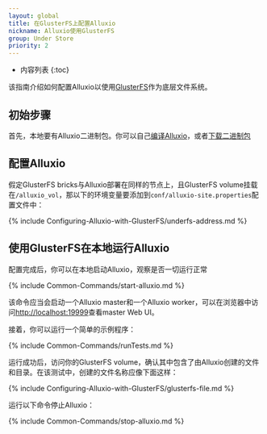 ```yaml
---
layout: global
title: 在GlusterFS上配置Alluxio
nickname: Alluxio使用GlusterFS
group: Under Store
priority: 2
---
```


* 内容列表
{:toc}

该指南介绍如何配置Alluxio以使用[GlusterFS](http://www.gluster.org/)作为底层文件系统。

## 初始步骤

首先，本地要有Alluxio二进制包。你可以自己[编译Alluxio](Building-Alluxio-Master-Branch.html)，或者[下载二进制包](Running-Alluxio-Locally.html)

## 配置Alluxio

假定GlusterFS bricks与Alluxio部署在同样的节点上，且GlusterFS volume挂载在`/alluxio_vol`，那以下的环境变量要添加到`conf/alluxio-site.properties`配置文件中：

{% include Configuring-Alluxio-with-GlusterFS/underfs-address.md %}

## 使用GlusterFS在本地运行Alluxio

配置完成后，你可以在本地启动Alluxio，观察是否一切运行正常

{% include Common-Commands/start-alluxio.md %}

该命令应当会启动一个Alluxio master和一个Alluxio worker，可以在浏览器中访问[http://localhost:19999](http://localhost:19999)查看master Web UI。

接着，你可以运行一个简单的示例程序：

{% include Common-Commands/runTests.md %}

运行成功后，访问你的GlusterFS volume，确认其中包含了由Alluxio创建的文件和目录。在该测试中，创建的文件名称应像下面这样：

{% include Configuring-Alluxio-with-GlusterFS/glusterfs-file.md %}

运行以下命令停止Alluxio：

{% include Common-Commands/stop-alluxio.md %}

